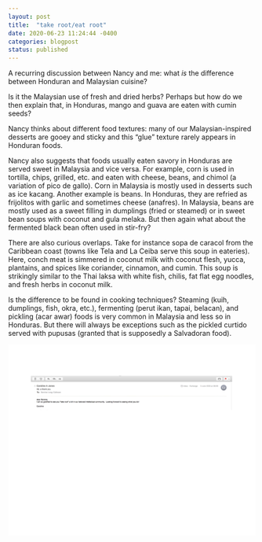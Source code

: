 ```yaml
---
layout: post
title:  "take root/eat root"
date: 2020-06-23 11:24:44 -0400
categories: blogpost
status: published
---
```

A recurring discussion between Nancy and me: what *is* the difference between Honduran and Malaysian cuisine? 

Is it the Malaysian use of fresh and dried herbs? Perhaps but how do we then explain that, in Honduras, mango and guava are eaten with cumin seeds? 

Nancy thinks about different food textures: many of our Malaysian-inspired desserts are gooey and sticky and this “glue” texture rarely appears in Honduran foods. 

Nancy also suggests that foods usually eaten savory in Honduras are served sweet in Malaysia and vice versa. For example, corn is used in tortilla, chips, grilled, etc. and eaten with cheese, beans, and chimol (a variation of pico de gallo). Corn in Malaysia is mostly used in desserts such as ice kacang. Another example is beans. In Honduras, they are refried as frijolitos with garlic and sometimes cheese (anafres). In Malaysia, beans are mostly used as a sweet filling in dumplings (fried or steamed) or in sweet bean soups with coconut and gula melaka. But then again what about the fermented black bean often used in stir-fry?

There are also curious overlaps. Take for instance sopa de caracol from the Caribbean coast (towns like Tela and La Ceiba serve this soup in eateries). Here, conch meat is simmered in coconut milk with coconut flesh, yucca, plantains, and spices like coriander, cinnamon, and cumin. This soup is strikingly similar to the Thai laksa with white fish, chilis, fat flat egg noodles, and fresh herbs in coconut milk. 

Is the difference to be found in cooking techniques? Steaming (kuih, dumplings, fish, okra, etc.), fermenting (perut ikan, tapai, belacan), and pickling (acar awar) foods is very common in Malaysia and less so in Honduras. But there will always be exceptions such as the pickled curtido served with pupusas (granted that is supposedly a Salvadoran food).

![]( takeroot.png "take root in massachusetts" )